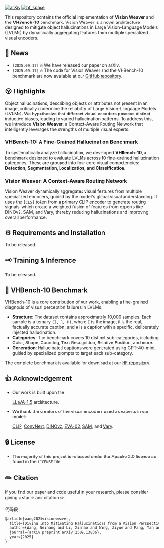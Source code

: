 [![arXiv](https://img.shields.io/badge/Arxiv-2509.13836v1-b31b1b.svg?logo=arXiv)](https://arxiv.org/abs/2509.13836v1) 
[![hf_space](https://img.shields.io/badge/🤗-Dataset%20In%20HF-red.svg)](https://huggingface.co/datasets/KirenWH/VHBench_10)

This repository contains the official implementation of <b>Vision Weaver</b> and the <b>VHBench-10</b> benchmark. Vision Weaver is a novel architecture designed to mitigate object hallucinations in Large Vision-Language Models (LVLMs) by dynamically aggregating features from multiple specialized visual encoders.

## 📣 News

- `[2025.09.17]`  🔥 We have released our paper on arXiv. 
- `[2025.09.17]`  🔥 The code for Vision Weaver and the VHBench-10 benchmark are now available at our [GitHub repository](https://github.com/whwangovo/VisionWeaver). 

## 😮 Highlights

Object hallucinations, describing objects or attributes not present in an image, critically undermine the reliability of Large Vision-Language Models (LVLMs). We hypothesize that different visual encoders possess distinct inductive biases, leading to varied hallucination patterns. To address this, we introduce **Vision Weaver**, a Context-Aware Routing Network that intelligently leverages the strengths of multiple visual experts.

### VHBench-10: A Fine-Grained Hallucination Benchmark

To systematically analyze hallucination, we developed **VHBench-10**, a benchmark designed to evaluate LVLMs across 10 fine-grained hallucination categories. These are grouped into four core visual competencies: **Detection, Segmentation, Localization, and Classification**. 

### Vision Weaver: A Context-Aware Routing Network

Vision Weaver dynamically aggregates visual features from multiple specialized encoders, guided by the model's global visual understanding. It uses the `[CLS]` token from a primary CLIP encoder to generate routing signals, which create a weighted fusion of features from experts like DINOv2, SAM, and Vary, thereby reducing hallucinations and improving overall performance. 

## ⚙️ Requirements and Installation

To be released.

## 🗝️ Training & Inference

To be released.

## 🐳 VHBench-10 Benchmark

VHBench-10 is a core contribution of our work, enabling a fine-grained diagnosis of visual perception failures in LVLMs. 

- **Structure**: The dataset contains approximately 10,000 samples. Each sample is a ternary `(I, R, H)`, where `I` is the image, `R` is the real, factually accurate caption, and `H` is a caption with a specific, deliberately injected hallucination. 
- **Categories**: The benchmark covers 10 distinct sub-categories, including Color, Shape, Counting, Text Recognition, Relative Position, and more. 
- **Generation**: Hallucinated captions were generated using GPT-4O-mini, guided by specialized prompts to target each sub-category. 

The complete benchmark is available for download at our [HF repository](https://huggingface.co/datasets/KirenWH/VHBench_10).

## 👍 Acknowledgement

- Our work is built upon the 

  [LLaVA-1.5](https://github.com/haotian-liu/LLaVA) architecture.

- We thank the creators of the visual encoders used as experts in our model: 

  [CLIP](https://github.com/openai/CLIP), [ConvNext](https://github.com/facebookresearch/ConvNeXt), [DINOv2](https://github.com/facebookresearch/dinov2), [EVA-02](https://github.com/baaivision/EVA), [SAM](https://github.com/facebookresearch/segment-anything), and [Vary](https://github.com/Ucas-HaoranWei/Vary).

## 🔒 License



- The majority of this project is released under the Apache 2.0 license as found in the `LICENSE` file.



## ✏️ Citation



If you find our paper and code useful in your research, please consider giving a star ⭐ and citation ✏️.

代码段

```latex
@article{wang2025visionweaver,
  title={Diving into Mitigating Hallucinations from a Vision Perspective for Large Vision-Language Models},
  author={Wang, Weihang and Li, Xinhao and Wang, Ziyue and Pang, Yan and Zhang, Jielei and Li, Peiyi and Zhang, Qiang and Gao, Longwen},
  journal={arXiv preprint arXiv:2509.13836},
  year={2025}
}
```

